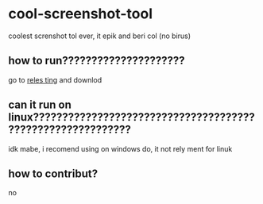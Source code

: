 # cool-screenshot-tool
coolest screnshot tol ever, it epik and beri col (no birus)

## how to run?????????????????????
go to [reles ting](https://github.com/Sabisa-324/cool-screenshot-tool/releases/tag/cool) and downlod

## can it run on linux???????????????????????????????????????????????????????????
idk mabe, i recomend using on windows do, it not rely ment for linuk

## how to contribut?
no